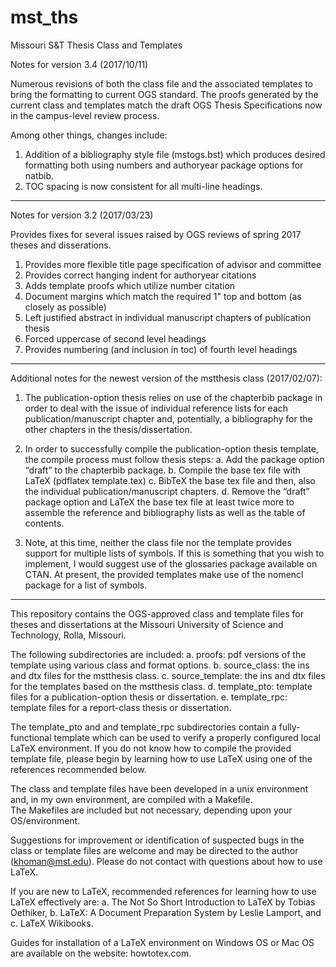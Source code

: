 # mst_ths
Missouri S&amp;T Thesis Class and Templates

Notes for version 3.4 (2017/10/11)

Numerous revisions of both the class file and the associated templates
to bring the formatting to current OGS standard.  The proofs generated
by the current class and templates match the draft OGS Thesis
Specifications now in the campus-level review process.

Among other things, changes include:
1. Addition of a bibliography style file (mstogs.bst) which produces
desired formatting both using numbers and authoryear package options
for natbib.
2. TOC spacing is now consistent for all multi-line headings.

----- ----- ----- -----
Notes for version 3.2 (2017/03/23)

Provides fixes for several issues raised by OGS reviews of spring 2017 theses and disserations.

1. Provides more flexible title page specification of advisor and committee
2. Provides correct hanging indent for authoryear citations
3. Adds template proofs which utilize number citation
4. Document margins which match the required 1" top and bottom (as closely as possible)
5. Left justified abstract in individual manuscript chapters of publication thesis
6. Forced uppercase of second level headings
7. Provides numbering (and inclusion in toc) of fourth level headings

----- ----- ----- -----
Additional notes for the newest version of the mstthesis class (2017/02/07):

1. The publication-option thesis relies on use of the chapterbib package in order to deal with the issue of individual reference 
lists for each publication/manuscript chapter and, potentially, a bibliography for the other chapters in the thesis/dissertation.

2. In order to successfully compile the publication-option thesis template, the compile process must follow thesis steps:
  a. Add the package option “draft” to the chapterbib package.
  b. Compile the base tex file with LaTeX (pdflatex template.tex)
  c. BibTeX the base tex file and then, also the individual publication/manuscript chapters.
  d. Remove the “draft” package option and LaTeX the base tex file at least twice more to assemble the reference and bibliography
  lists as well as the table of contents.

3. Note, at this time, neither the class file nor the template provides support for multiple lists of symbols.  If this is 
something that you wish to implement, I would suggest use of the glossaries package available on CTAN.  At present, the provided 
templates make use of the nomencl package for a list of symbols.

----- ----- ----- -----
This repository contains the OGS-approved class and template files for theses and dissertations at the 
Missouri University of Science and Technology, Rolla, Missouri.

The following subdirectories are included:
 a. proofs:  pdf versions of the template using various class and format options.
 b. source_class: the ins and dtx files for the mstthesis class.
 c. source_template: the ins and dtx files for the templates based on the mstthesis class.
 d. template_pto: template files for a publication-option thesis or dissertation.
 e. template_rpc: template files for a report-class thesis or dissertation.

The template_pto and and template_rpc subdirectories contain a fully-functional template which can be used to verify 
a properly configured local LaTeX environment. If you do not know how to compile the provided template file, please begin by 
learning how to use LaTeX using one of the references recommended below.

The class and template files have been developed in a unix environment and, in my own environment, are compiled with a Makefile.  
The Makefiles are included but not necessary, depending upon your OS/environment.

Suggestions for improvement or identification of suspected bugs in the class or template files are welcome and may be directed 
to the author (khoman@mst.edu).  Please do not contact with questions about how to use LaTeX.

If you are new to LaTeX, recommended references for learning how to use LaTeX effectively are:
  a. The Not So Short Introduction to LaTeX by Tobias Oethiker,
  b. LaTeX: A Document Preparation System by Leslie Lamport, and 
  c. LaTeX Wikibooks.
  
Guides for installation of a LaTeX environment on Windows OS or Mac OS are available on the website: howtotex.com.
